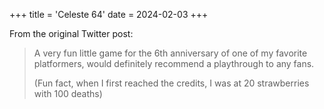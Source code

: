 +++
title = 'Celeste 64'
date = 2024-02-03
+++

<!--more-->

From the original Twitter post:

> A very fun little game for the 6th anniversary of one of my favorite platformers, would definitely recommend a playthrough to any fans. 
>
> (Fun fact, when I first reached the credits, I was at 20 strawberries with 100 deaths)